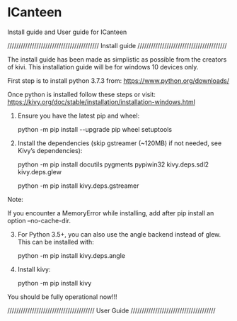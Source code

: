 # ICanteen
Install guide and User guide for ICanteen 



/////////////////////////////////////////
Install guide
////////////////////////////////////////



The install guide has been made as simplistic as possible from the creators of kivi. This installation guide will be for windows 10 devices only. 

First step is to install python 3.7.3 from: https://www.python.org/downloads/ 

Once python is installed follow these steps or visit: https://kivy.org/doc/stable/installation/installation-windows.html

1. Ensure you have the latest pip and wheel:

    python -m pip install --upgrade pip wheel setuptools

2. Install the dependencies (skip gstreamer (~120MB) if not needed, see Kivy’s dependencies):

    python -m pip install docutils pygments pypiwin32 kivy.deps.sdl2 kivy.deps.glew
    
    python -m pip install kivy.deps.gstreamer
    
Note:

If you encounter a MemoryError while installing, add after pip install an option –no-cache-dir.

3. For Python 3.5+, you can also use the angle backend instead of glew. This can be installed with:

    python -m pip install kivy.deps.angle
4. Install kivy:

    python -m pip install kivy

You should be fully operational now!!!

///////////////////////////////////////
User Guide
//////////////////////////////////////
